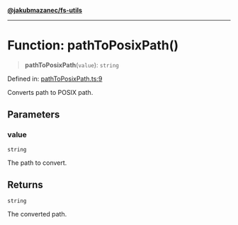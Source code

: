 [**@jakubmazanec/fs-utils**](../README.md)

---

# Function: pathToPosixPath()

> **pathToPosixPath**(`value`): `string`

Defined in:
[pathToPosixPath.ts:9](https://github.com/jakubmazanec/tools/blob/a9ba87d349a220bbed24d161794f90a6ba6009e5/packages/fs-utils/source/pathToPosixPath.ts#L9)

Converts path to POSIX path.

## Parameters

### value

`string`

The path to convert.

## Returns

`string`

The converted path.
